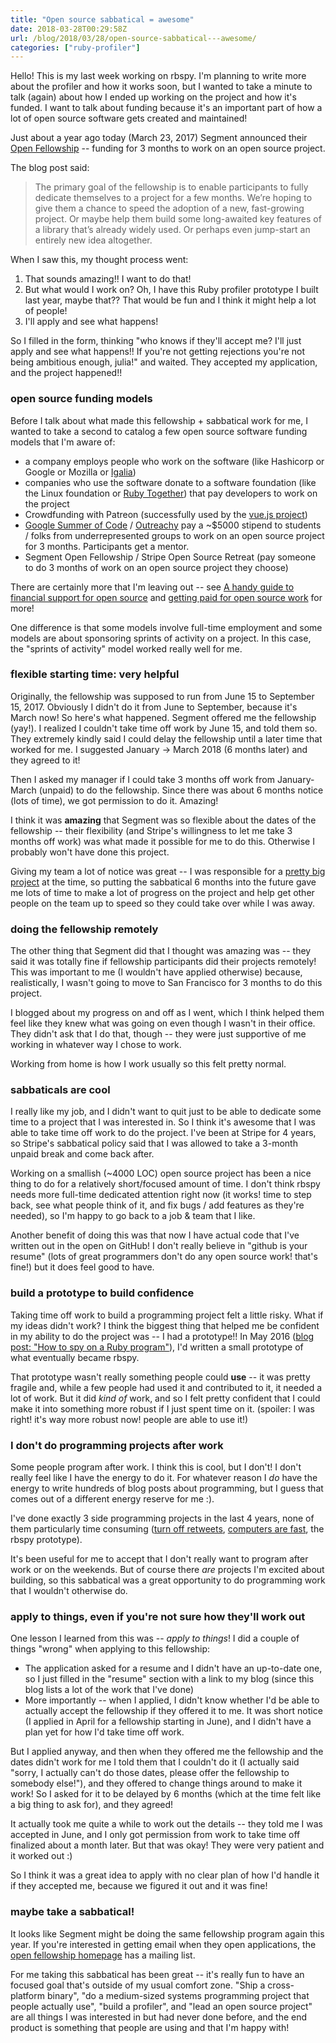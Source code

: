 ```yaml
---
title: "Open source sabbatical = awesome"
date: 2018-03-28T00:29:58Z
url: /blog/2018/03/28/open-source-sabbatical---awesome/
categories: ["ruby-profiler"]
---
```


Hello! This is my last week working on rbspy. I'm planning to write more about the profiler and how
it works soon, but I wanted to take a minute to talk (again) about how I ended up working on the
project and how it's funded. I want to talk about funding because it's an important part of how a
lot of open source software gets created and maintained!

Just about a year ago today (March 23, 2017) Segment announced their [Open Fellowship](https://segment.com/blog/segment-open-fellowship-2017/) -- funding for 3 months to work
on an open source project.

The blog post said:

> The primary goal of the fellowship is to enable participants to fully dedicate themselves to a project for a few months. We’re hoping to give them a chance to speed the adoption of a new, fast-growing project. Or maybe help them build some long-awaited key features of a library that’s already widely used. Or perhaps even jump-start an entirely new idea altogether.

When I saw this, my thought process went:

1. That sounds amazing!! I want to do that!
2. But what would I work on? Oh, I have this Ruby profiler prototype I built last year, maybe that??
   That would be fun and I think it might help a lot of people!
3. I'll apply and see what happens!

So I filled in the form, thinking "who knows if they'll accept me? I'll just apply and
see what happens!! If you're not getting rejections you're not being ambitious enough, julia!" and waited.
They accepted my application, and the project happened!!

### open source funding models

Before I talk about what made this fellowship + sabbatical work for me, I wanted to take a second to
catalog a few open source software funding models that I'm aware of:

* a company employs people who work on the software (like Hashicorp or Google or Mozilla or [Igalia](https://www.igalia.com/))
* companies who use the software donate to a software foundation (like the Linux foundation or 
  [Ruby Together](https://rubytogether.org/)) that pay developers to work on the project
* Crowdfunding with Patreon (successfully used by the [vue.js project](https://www.patreon.com/evanyou))
* [Google Summer of Code](https://summerofcode.withgoogle.com/) /
  [Outreachy](https://www.outreachy.org/) pay a ~$5000 stipend to students / folks from
  underrepresented groups to work on an open source project for 3 months. Participants get a mentor.
* Segment Open Fellowship / Stripe Open Source Retreat (pay someone to do 3 months of work on an
  open source project they choose)

There are certainly more that I'm leaving out -- see [A handy guide to financial support for open source](https://github.com/nayafia/lemonade-stand) and [getting paid for open source work](https://opensource.guide/getting-paid/) for more!

One difference is that some models involve full-time employment and some models are about sponsoring
sprints of activity on a project. In this case, the "sprints of activity" model worked really well
for me.

### flexible starting time: very helpful

Originally, the fellowship was supposed to run from June 15 to September 15, 2017. Obviously I
didn't do it from June to September, because it's March now! So here's what happened. Segment offered me
the fellowship (yay!). I realized I couldn't take time off work by June 15, and told them so. They
extremely kindly said I could delay the fellowship until a later time that worked for me. I
suggested January -> March 2018 (6 months later) and they agreed to it!

Then I asked my manager if I could take 3 months off work from January-March (unpaid) to do the fellowship.
Since there was about 6 months notice (lots of time), we got permission to do it. Amazing!

I think it was **amazing** that Segment was so flexible about the dates of the fellowship -- their
flexibility (and Stripe's willingness to let me take 3 months off work) was what made it possible
for me to do this. Otherwise I probably won't have done this project.

Giving my team a lot of notice was great -- I was responsible for a [pretty big project](https://stripe.com/blog/operating-kubernetes) 
at the time, so putting the sabbatical 6 months into the future gave me lots of time to make a lot
of progress on the project and help get other people on the team up to speed so they could take over
while I was away.

### doing the fellowship remotely

The other thing that Segment did that I thought was amazing was -- they said it was totally fine if
fellowship participants did their projects remotely! This was important to me (I wouldn't have
applied otherwise) because, realistically, I wasn't going to move to San Francisco for 3 months to
do this project.

I blogged about my progress on and off as I went, which I think helped them feel like they knew what
was going on even though I wasn't in their office. They didn't ask that I do that, though -- they
were just supportive of me working in whatever way I chose to work.

Working from home is how I work usually so this felt pretty normal.

### sabbaticals are cool

I really like my job, and I didn't want to quit just to be able to dedicate some time to a project
that I was interested in. So I think it's awesome that I was able to take time off work to do the
project. I've been at Stripe for 4 years, so Stripe's sabbatical policy said that I was allowed to
take a 3-month unpaid break and come back after.

Working on a smallish (~4000 LOC) open source project has been a nice thing to do for a relatively
short/focused amount of time. I don't think rbspy needs more full-time dedicated attention right now
(it works! time to step back, see what people think of it, and fix bugs / add features as they're
needed), so I'm happy to go back to a job & team that I like.

Another benefit of doing this was that now I have actual code that I've written out in the open on
GitHub! I don't really believe in "github is your resume" (lots of great programmers don't do any
open source work! that's fine!) but it does feel good to have.

### build a prototype to build confidence

Taking time off work to build a programming project felt a little risky.  What if my ideas didn't
work? I think the biggest thing that helped me be confident in my ability to do the project was -- I
had a prototype!! In May 2016
([blog post: "How to spy on a Ruby program"](https://jvns.ca/blog/2016/06/12/a-weird-system-call-process-vm-readv/)), I'd
written a small prototype of what eventually became rbspy.

That prototype wasn't really something people could **use** -- it was pretty fragile and, while a
few people had used it and contributed to it, it needed a lot of work. But it did _kind of_ work,
and so I felt pretty confident that I could make it into something more robust if I just spent time
on it.  (spoiler: I was right! it's way more robust now! people are able to use it!)

### I don't do programming projects after work

Some people program after work. I think this is cool, but I don't! I don't really feel like I have
the energy to do it. For whatever reason I _do_ have the energy to write hundreds of blog posts
about programming, but I guess that comes out of a different energy reserve for me :).

I've done exactly 3 side programming projects in the last 4 years, none of them particularly time
consuming ([turn off retweets](http://turn-off-retweets.glitch.me), [computers are fast](https://computers-are-fast.github.io/), the rbspy prototype).

It's been useful for me to accept that I don't really want to program after work or on the weekends.
But of course there _are_ projects I'm excited about building, so this sabbatical was a great
opportunity to do programming work that I wouldn't otherwise do.

### apply to things, even if you're not sure how they'll work out

One lesson I learned from this was -- *apply to things*! I did a couple of things "wrong" when
applying to this fellowship:

* The application asked for a resume and I didn't have an up-to-date one, so I just filled in the
  "resume" section with a link to my blog (since this blog lists a lot of the work that I've done)
* More importantly -- when I applied, I didn't know whether I'd be able to actually accept the
  fellowship if they offered it to me. It was short notice (I applied in April for a
  fellowship starting in June), and I didn't have a plan yet for how I'd take time off work.

But I applied anyway, and then when they offered me the fellowship and the dates didn't work for me
I told them that I couldn't do it (I actually said "sorry, I actually can't do those dates, please
offer the fellowship to somebody else!"), and they offered to change things around to make it work!
So I asked for it to be delayed by 6 months (which at the time felt like a big thing to ask for),
and they agreed!

It actually took me quite a while to work out the details -- they told me I was accepted in June,
and I only got permission from work to take time off finalized about a month later. But that was
okay! They were very patient and it worked out :)

So I think it was a great idea to apply with no clear plan of how I'd handle it if they accepted me,
because we figured it out and it was fine!

### maybe take a sabbatical!

It looks like Segment might be doing the same fellowship program again this year. If you're
interested in getting email when they open applications, the [open fellowship homepage](https://open.segment.com/fellowship)
has a mailing list.

For me taking this sabbatical has been great -- it's really fun to have an focused goal that's
outside of my usual comfort zone. "Ship a cross-platform binary", "do a medium-sized systems
programming project that people actually use", "build a profiler", and "lead an open source project"
are all things I was interested in but had never done before, and the end product is something that
people are using and that I'm happy with!
